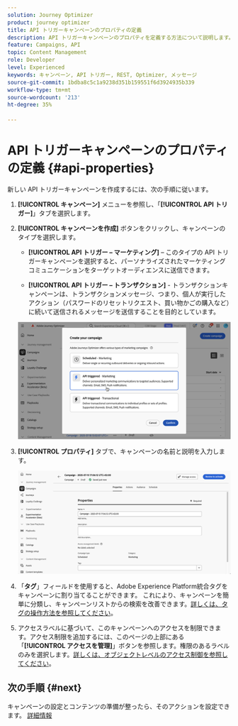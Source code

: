 ```yaml
---
solution: Journey Optimizer
product: journey optimizer
title: API トリガーキャンペーンのプロパティの定義
description: API トリガーキャンペーンのプロパティを定義する方法について説明します。
feature: Campaigns, API
topic: Content Management
role: Developer
level: Experienced
keywords: キャンペーン, API トリガー, REST, Optimizer, メッセージ
source-git-commit: 1bdba8c5c1a9238d351b159551f6d3924935b339
workflow-type: tm+mt
source-wordcount: '213'
ht-degree: 35%

---
```



# API トリガーキャンペーンのプロパティの定義 {#api-properties}

新しい API トリガーキャンペーンを作成するには、次の手順に従います。

1. **[!UICONTROL キャンペーン]** メニューを参照し、「**[!UICONTROL API トリガー]**」タブを選択します。

1. **[!UICONTROL キャンペーンを作成]** ボタンをクリックし、キャンペーンのタイプを選択します。

   * **[!UICONTROL API トリガー – マーケティング]** – このタイプの API トリガーキャンペーンを選択すると、パーソナライズされたマーケティングコミュニケーションをターゲットオーディエンスに送信できます。

   * **[!UICONTROL API トリガー – トランザクション]** - トランザクションキャンペーンは、トランザクションメッセージ、つまり、個人が実行したアクション（パスワードのリセットリクエスト、買い物かごの購入など）に続いて送信されるメッセージを送信することを目的としています。

   ![](assets/api-triggered-modal.png)

1. **[!UICONTROL プロパティ]** タブで、キャンペーンの名前と説明を入力します。

   ![](assets/create-campaign-properties.png)

1. 「**タグ**」フィールドを使用すると、Adobe Experience Platform統合タグをキャンペーンに割り当てることができます。 これにより、キャンペーンを簡単に分類し、キャンペーンリストからの検索を改善できます。[詳しくは、タグの操作方法を参照してください](../start/search-filter-categorize.md#tags)。

1. アクセスラベルに基づいて、このキャンペーンへのアクセスを制限できます。アクセス制限を追加するには、このページの上部にある「**[!UICONTROL アクセスを管理]**」ボタンを参照します。権限のあるラベルのみを選択します。[詳しくは、オブジェクトレベルのアクセス制御を参照してください](../administration/object-based-access.md)。

## 次の手順 {#next}

キャンペーンの設定とコンテンツの準備が整ったら、そのアクションを設定できます。 [詳細情報](api-triggered-campaign-action.md)
